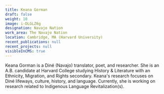 ```yaml
---
title: Keana Gorman
draft: false
weight: 10
image: i-DLGLZ6g
designation: Navajo Nation
work_area: The Navajo Nation
location: Cambridge, MA (Harvard University)
recent_publications: null
recent_projects: null
visibleInCMS: true
---
```

Keana Gorman is a Diné (Navajo) translator, poet, and researcher. She is an A.B. candidate at Harvard College studying History & Literature with an Ethnicity, Migration, and Rights secondary. Keana's research focuses on Diné lifeways, culture, history, and language. Currently, she is working on research related to Indigenous Language Revitalization(s).